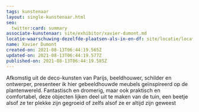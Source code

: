 ```yaml
---
tags: kunstenaar
layout: single-kunstenaar.html
seo:
  twitter:card: summary
associate-kunstenaar: site/exhibitor/xavier-dumont.md
locatie-waarschuwing-dezelfde-plaatsen-als-in-en-df: site/locatie/locatie-van-sophie-collet-en-ann-schoemans.md
name: Xavier Dumont
created-on: 2021-08-13T06:44:19.565Z
updated-on: 2021-08-13T06:44:19.577Z
published-on: 2021-08-13T06:44:19.585Z
---
```

<!--StartFragment-->

Afkomstig uit de deco-kunsten van Parijs, beeldhouwer, schilder en ontwerper, presenteer ik hier gebeeldhouwde meubels geïnspireerd op de plantenwereld. Fantastisch en dromerig, maar ook praktisch en comfortabel, deze objecten lijken deel uit te maken van de tuin, een beetje alsof ze ter plekke zijn gegroeid of zelfs alsof ze er altijd zijn geweest



<!--EndFragment-->